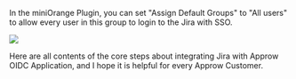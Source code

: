 <IntegrationDetailCard title="Setup User Groups">

In the miniOrange Plugin, you can set "Assign Default Groups" to "All users" to allow every user in this group to login to the Jira with SSO.

![](~@imagesEnUs/integration/jira/step4.png)

Here are all contents of the core steps about integrating Jira with Approw OIDC Application, and I hope it is helpful for every Approw Customer.

</IntegrationDetailCard>
